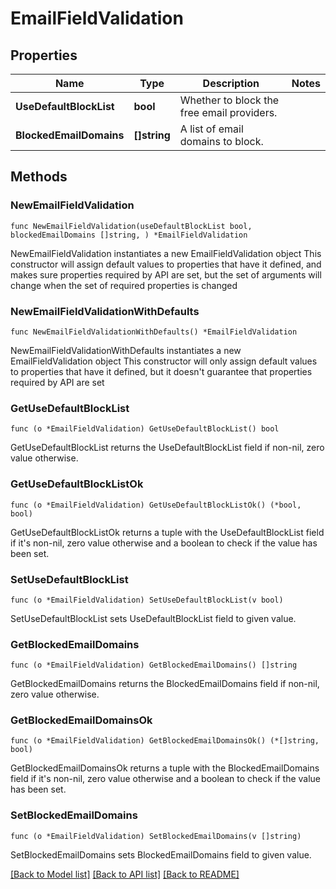 # EmailFieldValidation

## Properties

Name | Type | Description | Notes
------------ | ------------- | ------------- | -------------
**UseDefaultBlockList** | **bool** | Whether to block the free email providers. | 
**BlockedEmailDomains** | **[]string** | A list of email domains to block. | 

## Methods

### NewEmailFieldValidation

`func NewEmailFieldValidation(useDefaultBlockList bool, blockedEmailDomains []string, ) *EmailFieldValidation`

NewEmailFieldValidation instantiates a new EmailFieldValidation object
This constructor will assign default values to properties that have it defined,
and makes sure properties required by API are set, but the set of arguments
will change when the set of required properties is changed

### NewEmailFieldValidationWithDefaults

`func NewEmailFieldValidationWithDefaults() *EmailFieldValidation`

NewEmailFieldValidationWithDefaults instantiates a new EmailFieldValidation object
This constructor will only assign default values to properties that have it defined,
but it doesn't guarantee that properties required by API are set

### GetUseDefaultBlockList

`func (o *EmailFieldValidation) GetUseDefaultBlockList() bool`

GetUseDefaultBlockList returns the UseDefaultBlockList field if non-nil, zero value otherwise.

### GetUseDefaultBlockListOk

`func (o *EmailFieldValidation) GetUseDefaultBlockListOk() (*bool, bool)`

GetUseDefaultBlockListOk returns a tuple with the UseDefaultBlockList field if it's non-nil, zero value otherwise
and a boolean to check if the value has been set.

### SetUseDefaultBlockList

`func (o *EmailFieldValidation) SetUseDefaultBlockList(v bool)`

SetUseDefaultBlockList sets UseDefaultBlockList field to given value.


### GetBlockedEmailDomains

`func (o *EmailFieldValidation) GetBlockedEmailDomains() []string`

GetBlockedEmailDomains returns the BlockedEmailDomains field if non-nil, zero value otherwise.

### GetBlockedEmailDomainsOk

`func (o *EmailFieldValidation) GetBlockedEmailDomainsOk() (*[]string, bool)`

GetBlockedEmailDomainsOk returns a tuple with the BlockedEmailDomains field if it's non-nil, zero value otherwise
and a boolean to check if the value has been set.

### SetBlockedEmailDomains

`func (o *EmailFieldValidation) SetBlockedEmailDomains(v []string)`

SetBlockedEmailDomains sets BlockedEmailDomains field to given value.



[[Back to Model list]](../README.md#documentation-for-models) [[Back to API list]](../README.md#documentation-for-api-endpoints) [[Back to README]](../README.md)


